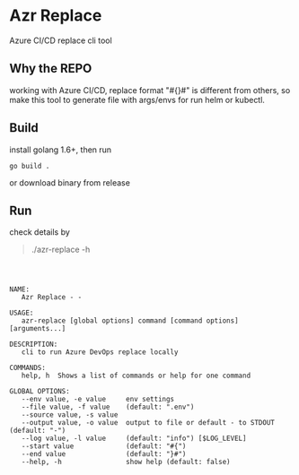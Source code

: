 # Azr Replace

Azure CI/CD replace cli tool

## Why the REPO

working with Azure CI/CD, replace format "#{}#" is different from others, so make this tool to generate file with args/envs  for run helm or kubectl.

## Build

install golang 1.6+, then run

```shell
go build . 

```

or download binary from release

## Run

check details by

> ./azr-replace -h


```shell



NAME:
   Azr Replace - -

USAGE:
   azr-replace [global options] command [command options] [arguments...]

DESCRIPTION:
   cli to run Azure DevOps replace locally

COMMANDS:
   help, h  Shows a list of commands or help for one command

GLOBAL OPTIONS:
   --env value, -e value     env settings
   --file value, -f value    (default: ".env")
   --source value, -s value
   --output value, -o value  output to file or default - to STDOUT (default: "-")
   --log value, -l value     (default: "info") [$LOG_LEVEL]
   --start value             (default: "#{")
   --end value               (default: "}#")
   --help, -h                show help (default: false)
```

